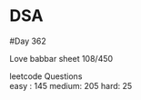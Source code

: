 # DSA

#Day 362

Love babbar sheet
    108/450
    
leetcode Questions   
easy : 145
medium: 205
hard: 25

 